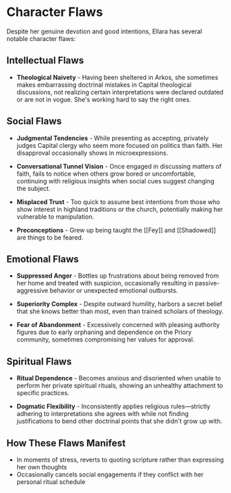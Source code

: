 # Character Flaws

Despite her genuine devotion and good intentions, Ellara has several notable character flaws:

## Intellectual Flaws

- **Theological Naivety** - Having been sheltered in Arkos, she sometimes makes embarrassing doctrinal mistakes in Capital theological discussions, not realizing certain interpretations were declared outdated or are not in vogue. She's working hard to say the right ones.
  
## Social Flaws

- **Judgmental Tendencies** - While presenting as accepting, privately judges Capital clergy who seem more focused on politics than faith. Her disapproval occasionally shows in microexpressions.
  
- **Conversational Tunnel Vision** - Once engaged in discussing matters of faith, fails to notice when others grow bored or uncomfortable, continuing with religious insights when social cues suggest changing the subject.
  
- **Misplaced Trust** - Too quick to assume best intentions from those who show interest in highland traditions or the church, potentially making her vulnerable to manipulation.

- **Preconceptions** - Grew up being taught the [[Fey]] and [[Shadowed]] are things to be feared.

## Emotional Flaws

- **Suppressed Anger** - Bottles up frustrations about being removed from her home and treated with suspicion, occasionally resulting in passive-aggressive behavior or unexpected emotional outbursts.
  
- **Superiority Complex** - Despite outward humility, harbors a secret belief that she knows better than most, even than trained scholars of theology.
  
- **Fear of Abandonment** - Excessively concerned with pleasing authority figures due to early orphaning and dependence on the Priory community, sometimes compromising her values for approval.

## Spiritual Flaws

- **Ritual Dependence** - Becomes anxious and disoriented when unable to perform her private spiritual rituals, showing an unhealthy attachment to specific practices.
  
- **Dogmatic Flexibility** - Inconsistently applies religious rules—strictly adhering to interpretations she agrees with while not finding justifications to bend other doctrinal points that she didn't grow up with.

## How These Flaws Manifest

- In moments of stress, reverts to quoting scripture rather than expressing her own thoughts
- Occasionally cancels social engagements if they conflict with her personal ritual schedule